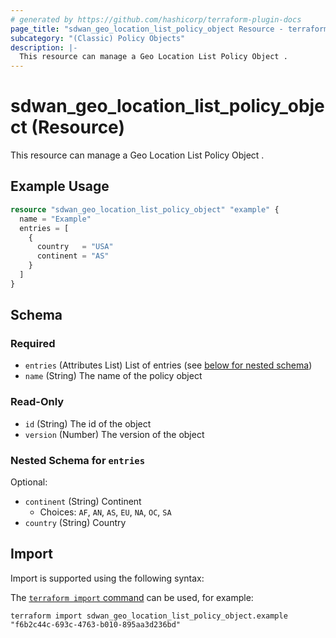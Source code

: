 ```yaml
---
# generated by https://github.com/hashicorp/terraform-plugin-docs
page_title: "sdwan_geo_location_list_policy_object Resource - terraform-provider-sdwan"
subcategory: "(Classic) Policy Objects"
description: |-
  This resource can manage a Geo Location List Policy Object .
---
```


# sdwan_geo_location_list_policy_object (Resource)

This resource can manage a Geo Location List Policy Object .

## Example Usage

```terraform
resource "sdwan_geo_location_list_policy_object" "example" {
  name = "Example"
  entries = [
    {
      country   = "USA"
      continent = "AS"
    }
  ]
}
```

<!-- schema generated by tfplugindocs -->
## Schema

### Required

- `entries` (Attributes List) List of entries (see [below for nested schema](#nestedatt--entries))
- `name` (String) The name of the policy object

### Read-Only

- `id` (String) The id of the object
- `version` (Number) The version of the object

<a id="nestedatt--entries"></a>
### Nested Schema for `entries`

Optional:

- `continent` (String) Continent
  - Choices: `AF`, `AN`, `AS`, `EU`, `NA`, `OC`, `SA`
- `country` (String) Country

## Import

Import is supported using the following syntax:

The [`terraform import` command](https://developer.hashicorp.com/terraform/cli/commands/import) can be used, for example:

```shell
terraform import sdwan_geo_location_list_policy_object.example "f6b2c44c-693c-4763-b010-895aa3d236bd"
```

